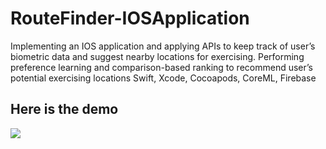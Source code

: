 # RouteFinder-IOSApplication
Implementing an IOS application and applying APIs to keep track of user’s biometric data and suggest nearby locations for exercising.
Performing preference learning and comparison-based ranking to recommend user’s potential exercising locations
Swift, Xcode, Cocoapods, CoreML, Firebase

## Here is the demo
![](app_ui.gif)
